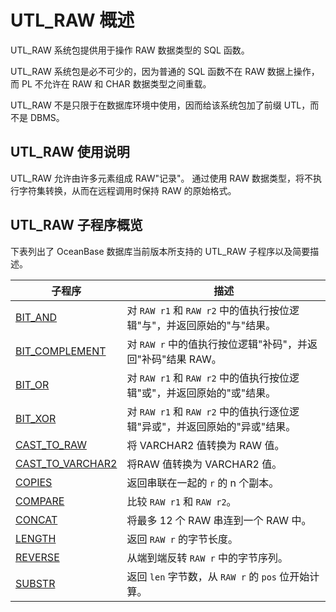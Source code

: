 UTL_RAW 概述 
===============================

UTL_RAW 系统包提供用于操作 RAW 数据类型的 SQL 函数。

UTL_RAW 系统包是必不可少的，因为普通的 SQL 函数不在 RAW 数据上操作，而 PL 不允许在 RAW 和 CHAR 数据类型之间重载。

UTL_RAW 不是只限于在数据库环境中使用，因而给该系统包加了前缀 UTL，而不是 DBMS。

UTL_RAW 使用说明 
---------------------

UTL_RAW 允许由许多元素组成 RAW"记录"。 通过使用 RAW 数据类型，将不执行字符集转换，从而在远程调用时保持 RAW 的原始格式。

UTL_RAW 子程序概览 
----------------------

下表列出了 OceanBase 数据库当前版本所支持的 UTL_RAW 子程序以及简要描述。


|                             **子程序**                             |                      **描述**                       |
|-----------------------------------------------------------------|---------------------------------------------------|
| [BIT_AND](/zh-CN/9.pl-reference/13.pl-system-package/26.UTL_RAW/2.BIT_AND.md)          | 对 `RAW r1` 和 `RAW r2` 中的值执行按位逻辑"与"，并返回原始的"与"结果。   |
| [BIT_COMPLEMENT](/zh-CN/9.pl-reference/13.pl-system-package/26.UTL_RAW/3.BIT_COMPLEMENT.md)   | 对 `RAW r` 中的值执行按位逻辑"补码"，并返回"补码"结果 RAW。            |
| [BIT_OR](/zh-CN/9.pl-reference/13.pl-system-package/26.UTL_RAW/4.BIT_OR.md)           | 对 `RAW r1` 和 `RAW r2` 中的值执行按位逻辑"或"，并返回原始的"或"结果。   |
| [BIT_XOR](/zh-CN/9.pl-reference/13.pl-system-package/26.UTL_RAW/5.BIT_XOR.md)          | 对 `RAW r1` 和 `RAW r2` 中的值执行逐位逻辑"异或"，并返回原始的"异或"结果。 |
| [CAST_TO_RAW](/zh-CN/9.pl-reference/13.pl-system-package/26.UTL_RAW/6.CAST_TO_RAW.md)      | 将 VARCHAR2 值转换为 RAW 值。                            |
| [CAST_TO_VARCHAR2](/zh-CN/9.pl-reference/13.pl-system-package/26.UTL_RAW/7.CAST_TO_VARCHAR2.md) | 将RAW 值转换为 VARCHAR2 值。                             |
| [COPIES](/zh-CN/9.pl-reference/13.pl-system-package/26.UTL_RAW/8.COPIES.md)           | 返回串联在一起的 `r` 的 n 个副本。                             |
| [COMPARE](/zh-CN/9.pl-reference/13.pl-system-package/26.UTL_RAW/9.COMPARE.md)          | 比较 `RAW r1` 和 `RAW r2`。                           |
| [CONCAT](/zh-CN/9.pl-reference/13.pl-system-package/26.UTL_RAW/10.CONCAT-1.md)           | 将最多 12 个 RAW 串连到一个 RAW 中。                         |
| [LENGTH](/zh-CN/9.pl-reference/13.pl-system-package/26.UTL_RAW/11.LENGTH-1.md)           | 返回 `RAW r` 的字节长度。                                 |
| [REVERSE](/zh-CN/9.pl-reference/13.pl-system-package/26.UTL_RAW/12.REVERSE.md)          | 从端到端反转 `RAW r` 中的字节序列。                            |
| [SUBSTR](/zh-CN/9.pl-reference/13.pl-system-package/26.UTL_RAW/13.SUBSTR-1-2-3.md)           | 返回 `len` 字节数，从 `RAW r` 的 `pos` 位开始计算。             |



